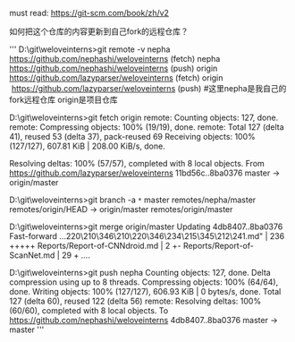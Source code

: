 must read:
https://git-scm.com/book/zh/v2

如何把这个仓库的内容更新到自己fork的远程仓库？

'''
D:\git\weloveinterns>git remote -v
nepha   https://github.com/nephashi/weloveinterns (fetch)
nepha   https://github.com/nephashi/weloveinterns (push)
origin  https://github.com/lazyparser/weloveinterns (fetch)
origin  https://github.com/lazyparser/weloveinterns (push)
#这里nepha是我自己的fork远程仓库 origin是项目仓库

D:\git\weloveinterns>git fetch origin
remote: Counting objects: 127, done.
remote: Compressing objects: 100% (19/19), done.
remote: Total 127 (delta 41), reused 53 (delta 37), pack-reused 69
Receiving objects: 100% (127/127), 607.81 KiB | 208.00 KiB/s, done.

Resolving deltas: 100% (57/57), completed with 8 local objects.
From https://github.com/lazyparser/weloveinterns
   11bd56c..8ba0376  master     -> origin/master
   
D:\git\weloveinterns>git branch -a
`*` master
  remotes/nepha/master
  remotes/origin/HEAD -> origin/master
  remotes/origin/master
  
D:\git\weloveinterns>git merge origin/master
Updating 4db8407..8ba0376
Fast-forward
 ...220\210\346\210\220\346\234\215\345\212\241.md" |  236 +++++
 Reports/Report-of-CNNdroid.md                      |    2 +-
 Reports/Report-of-ScanNet.md                       |   29 +
 ....
 
D:\git\weloveinterns>git push nepha
Counting objects: 127, done.
Delta compression using up to 8 threads.
Compressing objects: 100% (64/64), done.
Writing objects: 100% (127/127), 606.93 KiB | 0 bytes/s, done.
Total 127 (delta 60), reused 122 (delta 56)
remote: Resolving deltas: 100% (60/60), completed with 8 local objects.
To https://github.com/nephashi/weloveinterns
   4db8407..8ba0376  master -> master
'''

